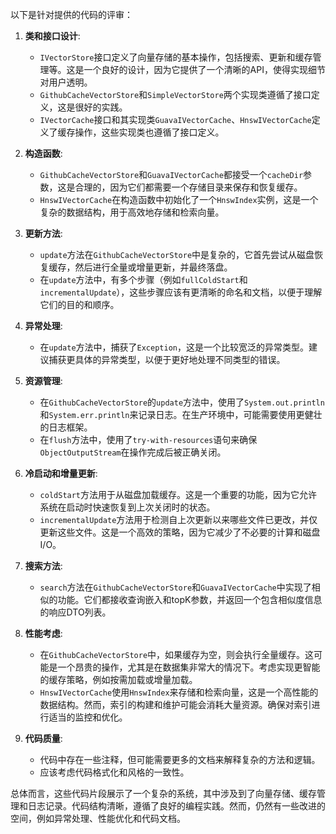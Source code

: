 以下是针对提供的代码的评审：

1. **类和接口设计**:
   - `IVectorStore`接口定义了向量存储的基本操作，包括搜索、更新和缓存管理等。这是一个良好的设计，因为它提供了一个清晰的API，使得实现细节对用户透明。
   - `GithubCacheVectorStore`和`SimpleVectorStore`两个实现类遵循了接口定义，这是很好的实践。
   - `IVectorCache`接口和其实现类`GuavaIVectorCache`、`HnswIVectorCache`定义了缓存操作，这些实现类也遵循了接口定义。

2. **构造函数**:
   - `GithubCacheVectorStore`和`GuavaIVectorCache`都接受一个`cacheDir`参数，这是合理的，因为它们都需要一个存储目录来保存和恢复缓存。
   - `HnswIVectorCache`在构造函数中初始化了一个`HnswIndex`实例，这是一个复杂的数据结构，用于高效地存储和检索向量。

3. **更新方法**:
   - `update`方法在`GithubCacheVectorStore`中是复杂的，它首先尝试从磁盘恢复缓存，然后进行全量或增量更新，并最终落盘。
   - 在`update`方法中，有多个步骤（例如`fullColdStart`和`incrementalUpdate`），这些步骤应该有更清晰的命名和文档，以便于理解它们的目的和顺序。

4. **异常处理**:
   - 在`update`方法中，捕获了`Exception`，这是一个比较宽泛的异常类型。建议捕获更具体的异常类型，以便于更好地处理不同类型的错误。

5. **资源管理**:
   - 在`GithubCacheVectorStore`的`update`方法中，使用了`System.out.println`和`System.err.println`来记录日志。在生产环境中，可能需要使用更健壮的日志框架。
   - 在`flush`方法中，使用了`try-with-resources`语句来确保`ObjectOutputStream`在操作完成后被正确关闭。

6. **冷启动和增量更新**:
   - `coldStart`方法用于从磁盘加载缓存。这是一个重要的功能，因为它允许系统在启动时快速恢复到上次关闭时的状态。
   - `incrementalUpdate`方法用于检测自上次更新以来哪些文件已更改，并仅更新这些文件。这是一个高效的策略，因为它减少了不必要的计算和磁盘I/O。

7. **搜索方法**:
   - `search`方法在`GithubCacheVectorStore`和`GuavaIVectorCache`中实现了相似的功能。它们都接收查询嵌入和topK参数，并返回一个包含相似度信息的响应DTO列表。

8. **性能考虑**:
   - 在`GithubCacheVectorStore`中，如果缓存为空，则会执行全量缓存。这可能是一个昂贵的操作，尤其是在数据集非常大的情况下。考虑实现更智能的缓存策略，例如按需加载或增量加载。
   - `HnswIVectorCache`使用`HnswIndex`来存储和检索向量，这是一个高性能的数据结构。然而，索引的构建和维护可能会消耗大量资源。确保对索引进行适当的监控和优化。

9. **代码质量**:
   - 代码中存在一些注释，但可能需要更多的文档来解释复杂的方法和逻辑。
   - 应该考虑代码格式化和风格的一致性。

总体而言，这些代码片段展示了一个复杂的系统，其中涉及到了向量存储、缓存管理和日志记录。代码结构清晰，遵循了良好的编程实践。然而，仍然有一些改进的空间，例如异常处理、性能优化和代码文档。